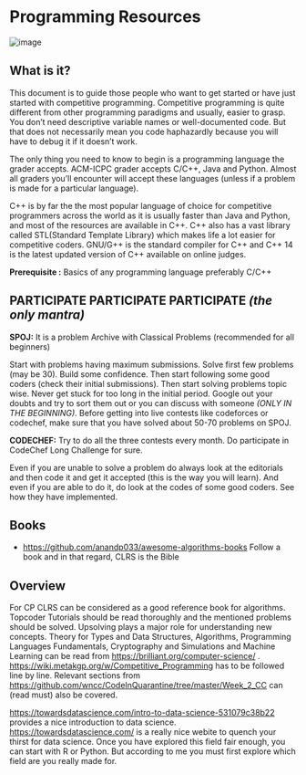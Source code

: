 # Programming Resources

![image](https://miro.medium.com/max/882/1*s1eujpuDLZR6wAneop0BMQ.png) 
## What is it? 

This document is to guide those people who want to get started or have just started with competitive programming.
Competitive programming is quite different from other programming paradigms and usually, easier to grasp. You don’t need descriptive variable names or well-documented code. But that does not necessarily mean you code haphazardly because you will have to debug it if it doesn’t work.


The only thing you need to know to begin is a programming language the grader accepts. ACM-ICPC grader accepts C/C++, Java and Python. Almost all graders you’ll encounter will accept these languages (unless if a problem is made for a particular language).


C++ is by far the the most popular language of choice for competitive programmers across the world as it is usually faster than Java and Python, and most of the resources are available in C++. C++ also has a vast library called STL(Standard Template Library) which makes life a lot easier for competitive coders. GNU/G++ is the standard compiler for C++ and C++ 14 is the latest updated version of C++ available on online judges.

**Prerequisite :**
Basics of any programming language preferably C/C++

## PARTICIPATE PARTICIPATE PARTICIPATE *(the only mantra)*

**SPOJ:** It is  a problem Archive with Classical Problems (recommended for all beginners)

Start with problems having maximum submissions. Solve first few problems (may be 30). Build some confidence. Then start following some good coders (check their initial submissions). Then start solving problems topic wise.
Never get stuck for too long in the initial period. Google out your doubts and try to sort them out or you can discuss with someone *(ONLY IN THE BEGINNING)*.
Before getting into live contests like codeforces or codechef, make sure that you have solved about 50-70 problems on SPOJ.

**CODECHEF:** Try to do all the three contests every month. Do participate in CodeChef Long Challenge for sure.

Even if you are unable to solve a problem do always look at the editorials and then code it and get it accepted (this is the way you will learn).
And even if you are able to do it, do look at the codes of some good coders. See how they have implemented.

## Books 
* https://github.com/anandp033/awesome-algorithms-books
Follow a book and in that regard, CLRS is the Bible

## Overview

For CP CLRS can be considered as a good reference book 
for algorithms. Topcoder Tutorials should be read thoroughly and 
the mentioned problems should be solved. Upsolving plays a major 
role for understanding new concepts. Theory for Types and Data Structures,
Algorithms, Programming Languages Fundamentals, Cryptography and Simulations
 and Machine Learning can be read from https://brilliant.org/computer-science/ .
 https://wiki.metakgp.org/w/Competitive_Programming has to be followed line 
 by line. Relevant sections from https://github.com/wncc/CodeInQuarantine/tree/master/Week_2_CC 
 can (read must) also be covered.
 
 https://towardsdatascience.com/intro-to-data-science-531079c38b22 provides a nice 
 introduction to data science. https://towardsdatascience.com/ is a really nice webite 
 to quench your thirst for data science. Once you have explored this field fair enough, 
 you can start with R or Python. But according to me you must first explore which field 
 are you really made for.
 
